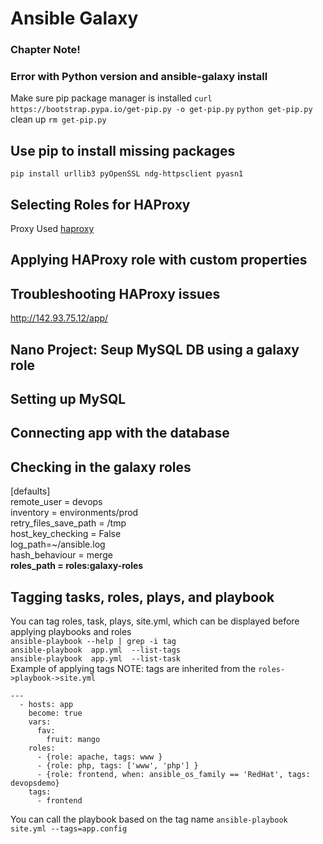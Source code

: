 # Ansible Galaxy

### **Chapter Note!**
### Error with Python version and ansible-galaxy install
Make sure pip package manager is installed
`curl https://bootstrap.pypa.io/get-pip.py -o get-pip.py`
`python get-pip.py`
clean up
`rm get-pip.py`
## Use pip to install missing packages
`pip install urllib3 pyOpenSSL ndg-httpsclient pyasn1`

## Selecting Roles for HAProxy

Proxy Used
[haproxy](https://galaxy.ansible.com/geerlingguy/haproxy)

## Applying HAProxy role with custom properties

## Troubleshooting HAProxy issues
http://142.93.75.12/app/
## Nano Project: Seup MySQL DB using a galaxy role

## Setting up MySQL

## Connecting app with the database

## Checking in the galaxy roles
[defaults]  
remote_user = devops  
inventory   = environments/prod  
retry_files_save_path = /tmp  
host_key_checking = False  
log_path=~/ansible.log  
hash_behaviour = merge  
**roles_path = roles:galaxy-roles**  

## Tagging tasks, roles, plays, and playbook
You can tag roles, task, plays, site.yml, which can be displayed before applying playbooks and roles  
`ansible-playbook --help | grep -i tag`  
`ansible-playbook  app.yml  --list-tags`  
`ansible-playbook  app.yml  --list-task`  
Example of applying tags
NOTE: tags are inherited from the `roles->playbook->site.yml`
```
---
  - hosts: app
    become: true
    vars:
      fav:
        fruit: mango
    roles:
      - {role: apache, tags: www }
      - {role: php, tags: ['www', 'php'] }
      - {role: frontend, when: ansible_os_family == 'RedHat', tags: devopsdemo}
    tags:
      - frontend
```
You can call the playbook based on the tag name
`ansible-playbook site.yml --tags=app.config` 
